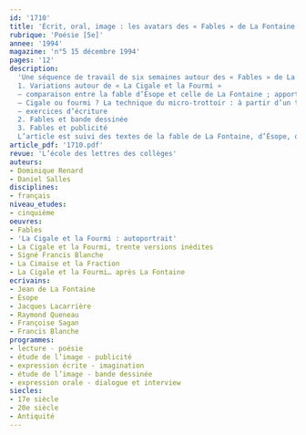 ```yaml
---
id: '1710'
title: 'Écrit, oral, image : les avatars des « Fables » de La Fontaine  (1/2)'
rubrique: 'Poésie [5e]'
annee: '1994'
magazine: 'n°5 15 décembre 1994'
pages: '12'
description: 
  'Une séquence de travail de six semaines autour des « Fables » de La Fontaine…
  1. Variations autour de « La Cigale et la Fourmi »
  – comparaison entre la fable d’Ésope et celle de La Fontaine ; apport du professeur de biologie
  – Cigale ou fourmi ? La technique du micro-trottoir : à partir d’un texte de Jacques Lacarrière, « La Cigale et la Fourmi : autoportrait », petite réalisation audiovisuelle des élèves ; le micro-trottoir : technique de la réalisation
  – exercices d’écriture
  2. Fables et bande dessinée
  3. Fables et publicité
  L’article est suivi des textes de la fable de La Fontaine, d’Ésope, du texte de Jacques Lacarrière, de la transposition de la fable par une élève, de « La Fourmi et la Cigale », de Raymond Queneau, d’un extrait de « La Cigale et la Fourmi, trente versions inédites », de Françoise Sagan, de « La Cigale et la Fourmi… après la Fontaine », de Francis Blanche (« Signé Francis Blanche »), de « La Cimaise et la Fraction », de Raymond Queneau, d’une version argotique de la fable, etc.'
article_pdf: '1710.pdf'
revue: 'L’école des lettres des collèges'
auteurs:
- Dominique Renard
- Daniel Salles
disciplines:
- français
niveau_etudes:
- cinquième
oeuvres:
- Fables
- 'La Cigale et la Fourmi : autoportrait'
- La Cigale et la Fourmi, trente versions inédites
- Signé Francis Blanche
- La Cimaise et la Fraction
- La Cigale et la Fourmi… après La Fontaine
ecrivains:
- Jean de La Fontaine
- Ésope
- Jacques Lacarrière
- Raymond Queneau
- Françoise Sagan
- Francis Blanche
programmes:
- lecture - poésie
- étude de l’image - publicité
- expression écrite - imagination
- étude de l’image - bande dessinée
- expression orale - dialogue et interview
siecles:
- 17e siècle
- 20e siècle
- Antiquité
---
```

